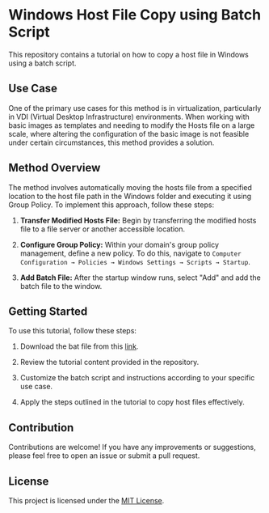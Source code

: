 # Windows Host File Copy using Batch Script

This repository contains a tutorial on how to copy a host file in Windows using a batch script.

## Use Case

One of the primary use cases for this method is in virtualization, particularly in VDI (Virtual Desktop Infrastructure) environments. When working with basic images as templates and needing to modify the Hosts file on a large scale, where altering the configuration of the basic image is not feasible under certain circumstances, this method provides a solution.

## Method Overview

The method involves automatically moving the hosts file from a specified location to the host file path in the Windows folder and executing it using Group Policy. To implement this approach, follow these steps:

1. **Transfer Modified Hosts File:** Begin by transferring the modified hosts file to a file server or another accessible location.

2. **Configure Group Policy:** Within your domain's group policy management, define a new policy. To do this, navigate to `Computer Configuration → Policies → Windows Settings → Scripts → Startup`.

3. **Add Batch File:** After the startup window runs, select "Add" and add the batch file to the window.

## Getting Started

To use this tutorial, follow these steps:

1. Download the bat file from this [link](https://github.com/AriaCloud/Windows-Tips/blob/157506381a37c616313d312638e61deeb0a1fbc5/Hosts-File-Edit-Batchscript/Hosts%20Script.bat).

2. Review the tutorial content provided in the repository.

3. Customize the batch script and instructions according to your specific use case.

4. Apply the steps outlined in the tutorial to copy host files effectively.

## Contribution

Contributions are welcome! If you have any improvements or suggestions, please feel free to open an issue or submit a pull request.

## License

This project is licensed under the [MIT License](LICENSE).
